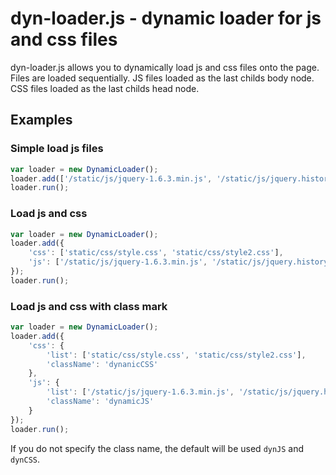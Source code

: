 # dyn-loader.js - dynamic loader for js and css files
dyn-loader.js allows you to dynamically load js and css files onto the page.
Files are loaded sequentially.
JS files loaded as the last childs body node. 
CSS files loaded as the last childs head node. 

## Examples

### Simple load js files

```js
var loader = new DynamicLoader();
loader.add(['/static/js/jquery-1.6.3.min.js', '/static/js/jquery.historyMover.js']);
loader.run();
```

### Load js and css

```js
var loader = new DynamicLoader();
loader.add({
    'css': ['static/css/style.css', 'static/css/style2.css'],
    'js': ['/static/js/jquery-1.6.3.min.js', '/static/js/jquery.historyMover.js']
});
loader.run();
```

### Load js and css with class mark

```js
var loader = new DynamicLoader();
loader.add({
    'css': {
        'list': ['static/css/style.css', 'static/css/style2.css'],
        'className': 'dynanicCSS'
    },
    'js': {
        'list': ['/static/js/jquery-1.6.3.min.js', '/static/js/jquery.historyMover.js'],
        'className': 'dynamicJS'
    }
});
loader.run();
```
If you do not specify the class name, the default will be used `dynJS` and `dynCSS`.

